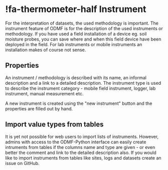 # !fa-thermometer-half Instrument

For the interpretation of datasets, the used methodology is important. The instrument feature of ODMF is for the description of the used instruments or methodology. If you have used a field installation of a device eg. soil moisture probes, you can save where and when this field device have been deployed in the field. For lab instruments or mobile instruments an installation makes of course not sense.

## Properties

An instrument / methodology is described with its name, an informal description and a link to a detailed description. The instrument type is used to describe the instrument category - mobile field instrument, logger, lab instrument, manual measurement etc.

A new instrument is created using the "new instrument" button and the properties are filled out by hand.

## Import value types from tables

It is yet not possible for web users to import lists of instruments. However, admins
with access to the ODMF-Python interface can easily create intruments from tables
if the columns name and type are given - or even better the comment and link to the detailed description also. If you would like to import instruments from tables like sites, logs and datasets create an issue on GitHub.
